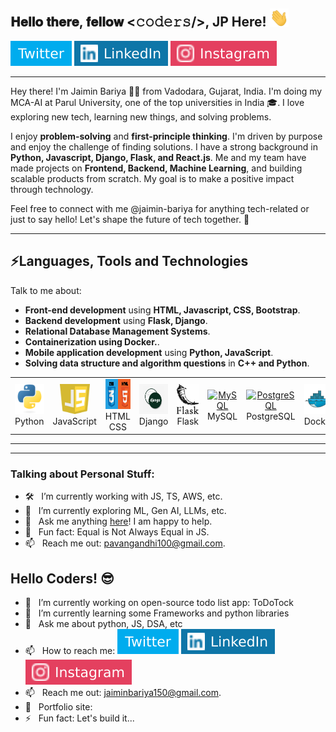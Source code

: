 <h2> 𝐇𝐞𝐥𝐥𝐨 𝐭𝐡𝐞𝐫𝐞, 𝐟𝐞𝐥𝐥𝐨𝐰 <𝚌𝚘𝚍𝚎𝚛𝚜/>, JP Here! <img src="https://github.com/jaimin-bariya/jaimin-bariya/blob/main/Hi.gif" width="30px"></h2>

[![Twitter Badge](https://github.com/jaimin-bariya/jaimin-bariya/blob/main/twitter.svg)](https://x.com/jaiminbariya_)
[![Linkedin Badge](https://github.com/jaimin-bariya/jaimin-bariya/blob/main/linkedin.svg)](https://www.linkedin.com/in/jaiminbariya/)
[![Instagram Badge](https://github.com/jaimin-bariya/jaimin-bariya/blob/main/instagram.svg)](https://www.instagram.com/jaiminbariya_/?hl=en)

---



Hey there! I'm Jaimin Bariya 👨‍💻 from Vadodara, Gujarat, India. I'm doing my MCA-AI at Parul University, one of the top universities in India 🎓. I love exploring new tech, learning new things, and solving problems.

I enjoy **problem-solving** and **first-principle thinking**. I'm driven by purpose and enjoy the challenge of finding solutions. I have a strong background in **Python, Javascript, Django, Flask, and React.js**. Me and my team have made projects on **Frontend, Backend, Machine Learning**, and building scalable products from scratch. My goal is to make a positive impact through technology.

Feel free to connect with me @jaimin-bariya for anything tech-related or just to say hello! Let's shape the future of tech together. 🌟

---

## ⚡Languages, Tools and Technologies
Talk to me about:
- **Front-end development** using **HTML, Javascript, CSS, Bootstrap**.
- **Backend development** using **Flask, Django**.
- **Relational Database Management Systems**.
- **Containerization using Docker.**.
- **Mobile application development** using **Python, JavaScript**.
- **Solving data structure and algorithm questions** in **C++ and Python**.



<table>
  <tr>
    <td align="center" width="96">
      <a href="#macropower-tech">
        <img src="https://github.com/jaimin-bariya/jaimin-bariya/blob/main/python-original.svg" width="48" height="48" alt="Python" />
      </a>
      <br>Python
    </td>
    <td align="center" width="96">
      <a href="#macropower-tech">
        <img src="https://github.com/jaimin-bariya/jaimin-bariya/blob/main/js.jpg" width="48" height="48" alt="JavaScript" />
      </a>
      <br>JavaScript
    </td>
    <td align="center" width="96">
      <a href="#macropower-tech">
        <img src="https://github.com/jaimin-bariya/jaimin-bariya/blob/main/htmlcss.png" width="48" height="48" alt="HTML CSS" />
      </a>
      <br>HTML CSS
    </td>
    <td align="center" width="96">
      <a href="#macropower-tech">
        <img src="https://github.com/jaimin-bariya/jaimin-bariya/blob/main/django.png" width="48" height="48" alt="Django" />
      </a>
      <br>Django
    </td>
    <td align="center" width="96">
      <a href="#macropower-tech" >
        <img src="https://github.com/jaimin-bariya/jaimin-bariya/blob/main/flask.jpg" width="48" height="48" alt="Flask" />
      </a>
      <br>Flask
    </td>
    <td align="center" width="96"> 
      <a href="#macropower-tech" >
        <img src="https://github.com/jaimin-bariya/jaimin-bariya/blob/main/mysql.pngwidth="48" height="48" alt="MySQL" />
      </a>
      <br>MySQL
    </td>
    <td align="center"  width="96">
      <a href="#macropower-tech">
        <img src="https://github.com/jaimin-bariya/jaimin-bariya/blob/main/postgresql.avif" width="48" height="48" alt="PostgreSQL" />
      </a>
      <br>PostgreSQL
    </td>
    <td align="center" width="96">
      <a href="#macropower-tech" >
        <img src="https://github.com/jaimin-bariya/jaimin-bariya/blob/main/docker-original.svg" width="48" height="48" alt="Docker" />
      </a>
      <br>Docker
    </td>
  </tr>
</table>


---
---

### Talking about Personal Stuff:

- 🛠 &nbsp; I’m currently working with JS, TS, AWS, etc.
- 🚀 &nbsp; I’m currently exploring ML, Gen AI, LLMs, etc.
- 💬 &nbsp; Ask me anything [here](https://github.com/iampavangandhi/iampavangandhi/issues/2)! I am happy to help.
- 👾 &nbsp; Fun fact: Equal is Not Always Equal in JS.
- 📫 &nbsp; Reach me out: pavangandhi100@gmail.com.



## Hello Coders! 😎
- 🔭 &nbsp; I’m currently working on open-source todo list app: ToDoTock 
- 🌱 &nbsp; I’m currently learning some Frameworks and python libraries 
- 💬 &nbsp; Ask me about python, JS, DSA, etc 
- 📫 &nbsp; How to reach me: [![Twitter Badge](https://github.com/jaimin-bariya/jaimin-bariya/blob/main/twitter.svg)](https://x.com/jaiminbariya_)
[![Linkedin Badge](https://github.com/jaimin-bariya/jaimin-bariya/blob/main/linkedin.svg)](https://www.linkedin.com/in/jaiminbariya/)
[![Instagram Badge](https://github.com/jaimin-bariya/jaimin-bariya/blob/main/instagram.svg)](https://www.instagram.com/jaiminbariya_/?hl=en)
- 📫 &nbsp; Reach me out: jaiminbariya150@gmail.com.
- 🎯 &nbsp; Portfolio site: 
- ⚡ &nbsp; Fun fact: Let's build it...



